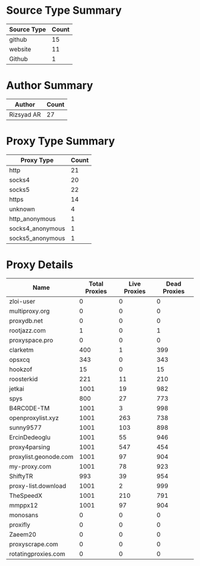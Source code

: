 # Source Type Summary

| Source Type | Count |
|-------------|-------|
| github | 15 |
| website | 11 |
| Github | 1 |


# Author Summary

| Author | Count |
|--------|-------|
| Rizsyad AR | 27 |


# Proxy Type Summary

| Proxy Type | Count |
|------------|-------|
| http | 21 |
| socks4 | 20 |
| socks5 | 22 |
| https | 14 |
| unknown | 4 |
| http_anonymous | 1 |
| socks4_anonymous | 1 |
| socks5_anonymous | 1 |


# Proxy Details

| Name | Total Proxies | Live Proxies | Dead Proxies |
|------|---------------|--------------|---------------|
| zloi-user | 0 | 0 | 0 |
| multiproxy.org | 0 | 0 | 0 |
| proxydb.net | 0 | 0 | 0 |
| rootjazz.com | 1 | 0 | 1 |
| proxyspace.pro | 0 | 0 | 0 |
| clarketm | 400 | 1 | 399 |
| opsxcq | 343 | 0 | 343 |
| hookzof | 15 | 0 | 15 |
| roosterkid | 221 | 11 | 210 |
| jetkai | 1001 | 19 | 982 |
| spys | 800 | 27 | 773 |
| B4RC0DE-TM | 1001 | 3 | 998 |
| openproxylist.xyz | 1001 | 263 | 738 |
| sunny9577 | 1001 | 103 | 898 |
| ErcinDedeoglu | 1001 | 55 | 946 |
| proxy4parsing | 1001 | 547 | 454 |
| proxylist.geonode.com | 1001 | 97 | 904 |
| my-proxy.com | 1001 | 78 | 923 |
| ShiftyTR | 993 | 39 | 954 |
| proxy-list.download | 1001 | 2 | 999 |
| TheSpeedX | 1001 | 210 | 791 |
| mmppx12 | 1001 | 97 | 904 |
| monosans | 0 | 0 | 0 |
| proxifly | 0 | 0 | 0 |
| Zaeem20 | 0 | 0 | 0 |
| proxyscrape.com | 0 | 0 | 0 |
| rotatingproxies.com | 0 | 0 | 0 |
